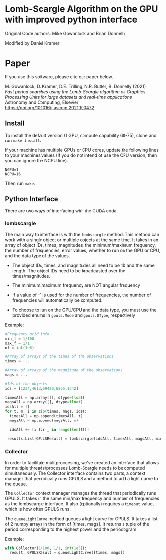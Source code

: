 # Lomb-Scargle Algorithm on the GPU with improved python interface

Original Code authors: Mike Gowanlock and Brian Donnelly

Modified by Daniel Kramer

# Paper

If you use this software, please cite our paper below.

M. Gowanlock, D. Kramer, D.E. Trilling, N.R. Butler, B. Donnelly (2021)\
*Fast period searches using the Lomb–Scargle algorithm on Graphics Processing Units for large datasets and real-time applications*\
Astronomy and Computing, Elsevier\
https://doi.org/10.1016/j.ascom.2021.100472

## Install
To install the default version (1 GPU, compute capability 60-75), clone and run ```make install```. 

If your machine has multiple GPUs or CPU cores, update the following lines to your machines values (If you do not intend ot use the CPU version, then you can ignore the NCPU line). 
```
NGPU=1
NCPU=16
``` 
Then run `make`.  


## Python Interface
There are two ways of interfacing with the CUDA coda. 

### lombscargle
The main way to interface is with the `lombscargle` method. This method can work with a single object or multiple objects at the same time. It takes in an array of object IDs, times, magnitudes, the minimum/maximum frequency, the number of frequencies, error values, whether to run  on the GPU or CPU, and the data type of the values.

- The object IDs, times, and magnitudes all need to be 1D and the same length. The object IDs need to be broadcasted over the times/magnitudes.

- The minimum/maximum frequency are NOT angular frequency

- If a value of -1 is used for the number of frequencies, the number of frequencies will automatically be computed. 

- To choose to run on the GPU/CPU and the data type, you must use the provided enums in `gpuls.Mode` and `gpuls.DType`, respectively

Example:
```python
#Frequency grid info
min_f = 1/100
max_f = 1/1
nf = int(1e6)

#Array of arrays of the times of the observations
times = ...

#Array of arrays of the magnitude of the observations
mags = ...

#Ids of the objects
ids = [1234,4613,69420,6865,1342]

timesAll = np.array([], dtype=float)
magsAll = np.array([], dtype=float)
idsAll = []
for t, m, i in zip(times, mags, ids):
  timesAll = np.append(timesAll, t)
  magsAll = np.append(magsAll, m)
  
  idsAll += [i for _ in range(len(t))]
 
 results:List[GPULSResult] = lombscargle(idsAll, timesAll, magsAll, min_f, max_f, False, Mode.GPU, freqToTest=nf, dtype=DType.DOUBLE, nGPU=1)
```

### Collector
In order to facilitate mulitproccesing, we've created an interface that allows for multiple threads/processes Lomb-Scargle needs to be computed simultaneously. The Collector interface contains two parts, a context manager that periodically runs GPULS and a method to add a light curve to the queue. 

The `Collector` context manager manages the thread that periodically runs GPULS. It takes in the same min/max frequency and number of frequencies as the lombscargle interface. It also (optionally) requires a `timeout` value, which is how often GPULS runs.

The `queueLightCurve` method queues a light curve for GPULS. It takes a list of 2 numpy arrays in the form of [times, mags]. It returns a tuple of the period corresponding to the highest power and the periodogram.

Example: 
```python
with Collector(1/100, 1/1, int(1e5)):
  result: GPULSResult = queueLightCurve([times, mags])
```





